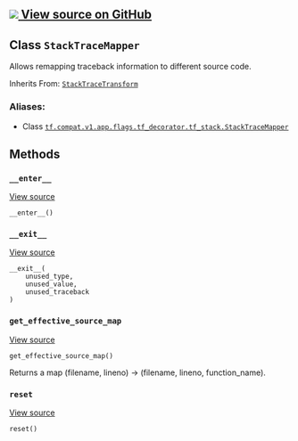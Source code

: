 [ ![](https://tensorflow.google.cn/images/GitHub-Mark-32px.png) View source on
GitHub
](https://github.com/tensorflow/tensorflow/blob/r2.0/tensorflow/python/util/tf_stack.py#L85-L94)  
---  
  
## Class `StackTraceMapper`

Allows remapping traceback information to different source code.

Inherits From:
[`StackTraceTransform`](https://tensorflow.google.cn/api_docs/python/tf/compat/v1/flags/tf_decorator/tf_stack/StackTraceTransform)

### Aliases:

  * Class [`tf.compat.v1.app.flags.tf_decorator.tf_stack.StackTraceMapper`](/api_docs/python/tf/compat/v1/flags/tf_decorator/tf_stack/StackTraceMapper)

## Methods

### `__enter__`

[View
source](https://github.com/tensorflow/tensorflow/blob/r2.0/tensorflow/python/util/tf_stack.py#L59-L75)

    
    
    __enter__()
    

### `__exit__`

[View
source](https://github.com/tensorflow/tensorflow/blob/r2.0/tensorflow/python/util/tf_stack.py#L77-L79)

    
    
    __exit__(
        unused_type,
        unused_value,
        unused_traceback
    )
    

### `get_effective_source_map`

[View
source](https://github.com/tensorflow/tensorflow/blob/r2.0/tensorflow/python/util/tf_stack.py#L92-L94)

    
    
    get_effective_source_map()
    

Returns a map (filename, lineno) -> (filename, lineno, function_name).

### `reset`

[View
source](https://github.com/tensorflow/tensorflow/blob/r2.0/tensorflow/python/util/tf_stack.py#L89-L90)

    
    
    reset()
    

